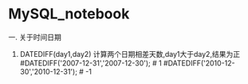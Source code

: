 # MySQL_notebook
一. 关于时间日期
1. DATEDIFF(day1,day2) 计算两个日期相差天数,day1大于day2,结果为正
#DATEDIFF('2007-12-31','2007-12-30');   # 1
#DATEDIFF('2010-12-30','2010-12-31');   # -1
